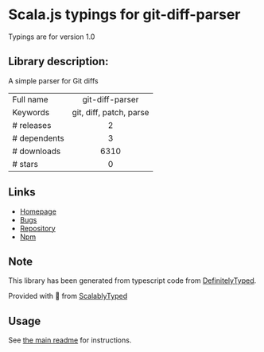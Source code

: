 
# Scala.js typings for git-diff-parser

Typings are for version 1.0

## Library description:
A simple parser for Git diffs

|                    |                 |
| ------------------ | :-------------: |
| Full name          | git-diff-parser |
| Keywords           | git, diff, patch, parse |
| # releases         | 2 |
| # dependents       | 3 |
| # downloads        | 6310 |
| # stars            | 0 |

## Links
- [Homepage](https://github.com/spookd/git-diff-parser)
- [Bugs](https://github.com/spookd/git-diff-parser/issues)
- [Repository](https://github.com/spookd/git-diff-parser)
- [Npm](https://www.npmjs.com/package/git-diff-parser)
    


## Note
This library has been generated from typescript code from [DefinitelyTyped](https://definitelytyped.org).

Provided with :purple_heart: from [ScalablyTyped](https://github.com/oyvindberg/ScalablyTyped)

## Usage
See [the main readme](../../readme.md) for instructions.


